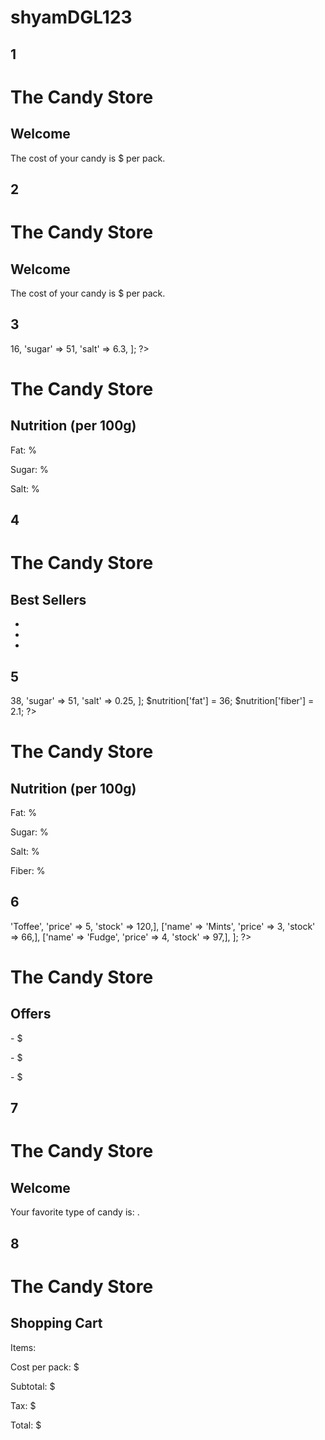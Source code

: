 # shyamDGL123

## 1

<?php 
$name  = 'Ivy';
$price = 5;
?>
<!DOCTYPE html>
<html>
  <head>
    <title>Variables</title>
    <link rel="stylesheet" href="css/styles.css">
  </head>
  <body>
    <h1>The Candy Store</h1>
    <h2>Welcome <?php echo $name; ?></h2>
    <p>The cost of your candy is 
       $<?php echo $price; ?> per pack.</p>
  </body>
</html>

## 2

<?php 
$name  = 'Guest';
$name  = 'Ivy';
$price = 5;
?>
<!DOCTYPE html>
<html>
  <head>
    <title>Updating Variables</title>
    <link rel="stylesheet" href="css/styles.css">
  </head>
  <body>
    <h1>The Candy Store</h1>
    <h2>Welcome <?php echo $name; ?></h2>
    <p>The cost of your candy is 
       $<?php echo $price; ?> per pack.</p>
  </body>
</html>


## 3

<?php 
$nutrition = [
    'fat'   => 16,
    'sugar' => 51,
    'salt'  => 6.3,
];
?>
<!DOCTYPE html>
<html>
  <head>
    <title>Associative Arrays</title>
    <link rel="stylesheet" href="css/styles.css">
  </head>
  <body>
    <h1>The Candy Store</h1>
    <h2>Nutrition (per 100g)</h2>
    <p>Fat:   <?php echo $nutrition['fat']; ?>%</p>
    <p>Sugar: <?php echo $nutrition['sugar']; ?>%</p>
    <p>Salt:  <?php echo $nutrition['salt']; ?>%</p>
  </body>
</html>

## 4

<?php 
$best_sellers = ['Chocolate', 'Mints', 'Fudge',
    'Bubble gum', 'Toffee', 'Jelly beans',];
?>
<!DOCTYPE html>
<html>
  <head>
    <title>Indexed Arrays</title>
    <link rel="stylesheet" href="css/styles.css">
  </head>
  <body>
    <h1>The Candy Store</h1>
    <h2>Best Sellers</h2>
    <ul>
      <li><?php echo $best_sellers[0]; ?></li>
      <li><?php echo $best_sellers[1]; ?></li>
      <li><?php echo $best_sellers[2]; ?></li>
    </ul>
  </body>
</html>

## 5

<?php 
$nutrition = [
    'fat'   => 38, 
    'sugar' => 51, 
    'salt'  => 0.25,
];
$nutrition['fat']   = 36;
$nutrition['fiber'] = 2.1;
?>
<!DOCTYPE html>
<html>
  <head>
    <title>Updating Arrays</title>
    <link rel="stylesheet" href="css/styles.css">
  </head>
  <body>
    <h1>The Candy Store</h1>
    <h2>Nutrition (per 100g)</h2>
    <p>Fat:   <?php echo $nutrition['fat']; ?>%</p>
    <p>Sugar: <?php echo $nutrition['sugar']; ?>%</p>
    <p>Salt:  <?php echo $nutrition['salt']; ?>%</p>
    <p>Fiber: <?php echo $nutrition['fiber']; ?>%</p>
  </body>
</html>

## 6

<?php 
$offers = [
    ['name' => 'Toffee', 'price' => 5, 'stock' => 120,],
    ['name' => 'Mints',  'price' => 3, 'stock' => 66,],
    ['name' => 'Fudge',  'price' => 4, 'stock' => 97,],
];
?>
<!DOCTYPE html>
<html>
  <head>
    <title>Multidimensional Arrays</title>
    <link rel="stylesheet" href="css/styles.css">
  </head>
  <body>
    <h1>The Candy Store</h1>
    <h2>Offers</h2>
    <p><?php echo $offers[0]['name']; ?> -
      $<?php echo $offers[0]['price']; ?> </p>
    <p><?php echo $offers[1]['name']; ?> -
      $<?php echo $offers[1]['price']; ?> </p>
    <p><?php echo $offers[2]['name']; ?> -
      $<?php echo $offers[2]['price']; ?> </p>
  </body>
</html>

## 7

<?php 
$name      = 'Ivy';
$favorites = ['Chocolate', 'Toffee', 'Fudge',];
?>
<!DOCTYPE html>
<html>
  <head>
    <title>Echo Shorthand</title>
    <link rel="stylesheet" href="css/styles.css">
  </head>
  <body>
    <h1>The Candy Store</h1>
    <h2>Welcome <?= $name ?></h2>
    <p>Your favorite type of candy is:
       <?= $favorites[0] ?>.</p>
  </body>
</html>

## 8

<?php 
$items    = 3;
$cost     = 5;
$subtotal = $cost * $items;
$tax      = ($subtotal / 100) * 20;
$total    = $subtotal + $tax;
?>
<!DOCTYPE html>
<html>
  <head>
    <title>Mathematical Operators</title>
    <link rel="stylesheet" href="css/styles.css">
  </head>
  <body>
    <h1>The Candy Store</h1>
    <h2>Shopping Cart</h2>
    <p>Items: <?= $items ?></p>
    <p>Cost per pack: $<?= $cost ?></p>
    <p>Subtotal: $<?= $subtotal ?></p>
    <p>Tax: $<?= $tax ?></p>
    <p>Total: $<?= $total ?></p>
  </body>
</html>
